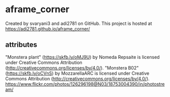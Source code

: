 # aframe_corner
Created by svaryani3 and adi2781 on GitHub. This project is hosted at https://adi2781.github.io/aframe_corner/
## attributes
"Monstera plant" (https://skfb.ly/oMJ9U) by Nomeda Repsaite is licensed under Creative Commons Attribution (http://creativecommons.org/licenses/by/4.0/).
"Monstera B02" (https://skfb.ly/oCVnS) by MozzarellaARC is licensed under Creative Commons Attribution (http://creativecommons.org/licenses/by/4.0/).
https://www.flickr.com/photos/126296198@N03/18753004390/in/photostream/

